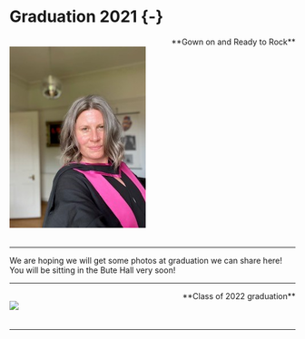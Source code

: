 # Graduation 2021 {-}

<div>
<span style = "float: right;">**Gown on and Ready to Rock**</span>
<br>
<img src="images/gowns.jpg"> 
</div>


<div>
<br>
</div>

---

We are hoping we will get some photos at graduation we can share here! You will be sitting in the Bute Hall very soon!

---


<div>
<span style = "float: right;">**Class of 2022 graduation**</span>
<br>
<img src="images/class_of_2022.jpg"> 
</div>


<div>
<br>
</div>

---

